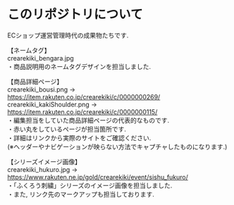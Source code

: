 # このリポジトリについて
ECショップ運営管理時代の成果物たちです.

【ネームタグ】<br>
crearekiki_bengara.jpg<br>
・商品説明用のネームタグデザインを担当しました.

【商品詳細ページ】<br>
crearekiki_bousi.png -> https://item.rakuten.co.jp/crearekiki/c/0000000269/<br>
crearekiki_kakiShoulder.png -> https://item.rakuten.co.jp/crearekiki/c/0000000115/<br>
・編集担当をしていた商品詳細ページの代表的なものです. <br>
・赤い丸をしているページが担当箇所です.<br>
・詳細はリンクから実際のサイトをご確認ください.<br>
(※ヘッダーやナビゲーションが映らない方法でキャプチャしたものになります.)

【シリーズイメージ画像】<br>
crearekiki_hukuro.jpg -> https://www.rakuten.ne.jp/gold/crearekiki/event/sishu_fukuro/<br>
・「ふくろう刺繍」シリーズのイメージ画像を担当しました.<br>
・また, リンク先のマークアップも担当しております.
